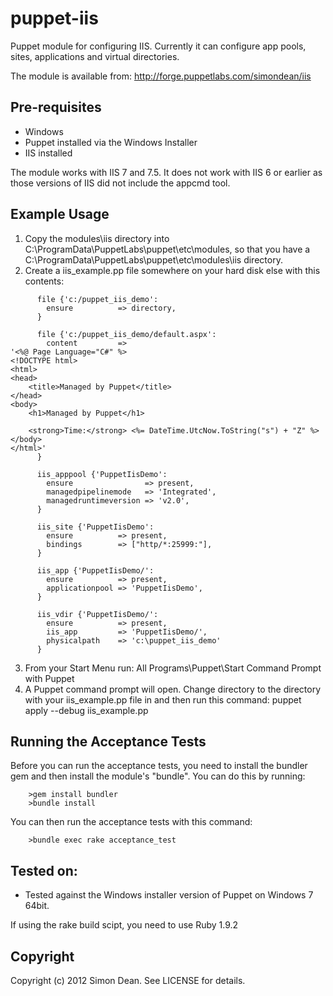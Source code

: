 puppet-iis
==========

Puppet module for configuring IIS.  Currently it can configure app pools, sites, applications and virtual directories.

The module is available from: http://forge.puppetlabs.com/simondean/iis

## Pre-requisites

- Windows
- Puppet installed via the Windows Installer
- IIS installed

The module works with IIS 7 and 7.5.  It does not work with IIS 6 or earlier as those versions of IIS did not include the appcmd tool.

## Example Usage

1. Copy the modules\iis directory into C:\ProgramData\PuppetLabs\puppet\etc\modules, so that you have a C:\ProgramData\PuppetLabs\puppet\etc\modules\iis directory.
2. Create a iis_example.pp file somewhere on your hard disk else with this contents:
```puppet
      file {'c:/puppet_iis_demo':
        ensure          => directory,
      }

      file {'c:/puppet_iis_demo/default.aspx':
        content         =>
'<%@ Page Language="C#" %>
<!DOCTYPE html>
<html>
<head>
    <title>Managed by Puppet</title>
</head>
<body>
    <h1>Managed by Puppet</h1>

    <strong>Time:</strong> <%= DateTime.UtcNow.ToString("s") + "Z" %>
</body>
</html>'
      }

      iis_apppool {'PuppetIisDemo':
        ensure                => present,
        managedpipelinemode   => 'Integrated',
        managedruntimeversion => 'v2.0',
      }

      iis_site {'PuppetIisDemo':
        ensure          => present,
        bindings        => ["http/*:25999:"],
      }

      iis_app {'PuppetIisDemo/':
        ensure          => present,
        applicationpool => 'PuppetIisDemo',
      }

      iis_vdir {'PuppetIisDemo/':
        ensure          => present,
        iis_app         => 'PuppetIisDemo/',
        physicalpath    => 'c:\puppet_iis_demo'
      }
```
3. From your Start Menu run: All Programs\Puppet\Start Command Prompt with Puppet
4. A Puppet command prompt will open.  Change directory to the directory with your iis_example.pp file in and then run this command:
      puppet apply --debug iis_example.pp


## Running the Acceptance Tests

Before you can run the acceptance tests, you need to install the bundler gem and then install the module's "bundle".  You can do this by running: 

```
    >gem install bundler
	>bundle install
```

You can then run the acceptance tests with this command: 

```
	>bundle exec rake acceptance_test
```


## Tested on:

- Tested against the Windows installer version of Puppet on Windows 7 64bit.  

If using the rake build scipt, you need to use Ruby 1.9.2


## Copyright

Copyright (c) 2012 Simon Dean. See LICENSE for details.
